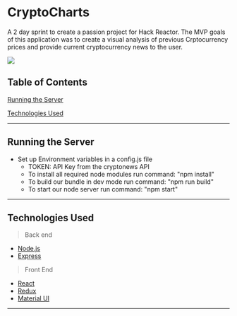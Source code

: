 # CryptoCharts

A 2 day sprint to create a passion project for Hack Reactor. The MVP goals of this application was to create a visual analysis of previous Crptocurrency prices and provide current cryptocurrency news to the user.

![](READMEGIF/cryptoCharts.gif)


## Table of Contents
[Running the Server](#running-the-server)

[Technologies Used](#technologies-used)

---


## Running the Server
- Set up Environment variables in a config.js file
  - TOKEN: API Key from the cryptonews API
  - To install all required node modules run command: "npm install"
  - To build our bundle in dev mode run command: "npm run build"
  - To start our node server run command: "npm start"
---

## Technologies Used
> Back end
- [Node.js](https://nodejs.org/en/)
- [Express](http://expressjs.com/)

> Front End
- [React](https://reactjs.org/)
- [Redux](https://react-redux.js.org/)
- [Material UI](https://material-ui.com/)
---